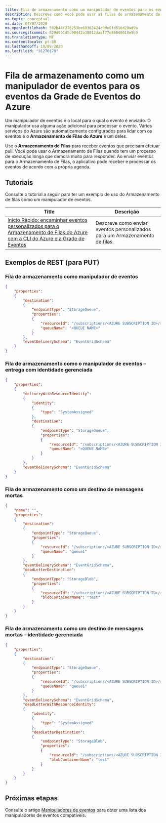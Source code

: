 ```yaml
---
title: Fila de armazenamento como um manipulador de eventos para os eventos da Grade de Eventos do Azure
description: Descreve como você pode usar as filas de armazenamento do Azure como manipuladores de eventos para os eventos da Grade de Eventos do Azure.
ms.topic: conceptual
ms.date: 07/07/2020
ms.openlocfilehash: 502b44f276253be69362424c9de0fd516d20ad9a
ms.sourcegitcommit: 829d951d5c90442a38012daaf77e86046018e5b9
ms.translationtype: MT
ms.contentlocale: pt-BR
ms.lasthandoff: 10/09/2020
ms.locfileid: "91270178"
---
```

# <a name="storage-queue-as-an-event-handler-for-azure-event-grid-events"></a>Fila de armazenamento como um manipulador de eventos para os eventos da Grade de Eventos do Azure
Um manipulador de eventos é o local para o qual o evento é enviado. O manipulador usa alguma ação adicional para processar o evento. Vários serviços do Azure são automaticamente configurados para lidar com os eventos e o **Armazenamento de Filas do Azure** é um deles. 

Use o **Armazenamento de Filas** para receber eventos que precisam efetuar pull. Você pode usar o Armazenamento de Filas quando tem um processo de execução longa que demora muito para responder. Ao enviar eventos para o Armazenamento de Filas, o aplicativo pode receber e processar os eventos de acordo com a própria agenda.

## <a name="tutorials"></a>Tutoriais
Consulte o tutorial a seguir para ter um exemplo de uso do Armazenamento de filas como um manipulador de eventos. 

|Title  |Descrição  |
|---------|---------|
| [Início Rápido: encaminhar eventos personalizados para o Armazenamento de Filas do Azure com a CLI do Azure e a Grade de Eventos](custom-event-to-queue-storage.md) | Descreve como enviar eventos personalizados para um Armazenamento de filas. |

## <a name="rest-examples-for-put"></a>Exemplos de REST (para PUT)

### <a name="storage-queue-as-the-event-handler"></a>Fila de armazenamento como manipulador de eventos

```json
{
    "properties": 
    {
        "destination": 
        {
            "endpointType": "StorageQueue",
            "properties": 
            {
                "resourceId": "/subscriptions/<AZURE SUBSCRIPTION ID>/resourceGroups/<RESOURCE GROUP NAME>/providers/Microsoft.Storage/storageAccounts/<STORAGE ACCOUNT NAME>",
                "queueName": "<QUEUE NAME>"
            }
        },
        "eventDeliverySchema": "EventGridSchema"
    }
}
```

### <a name="storage-queue-as-the-event-handler---delivery-with-managed-identity"></a>Fila de armazenamento como o manipulador de eventos – entrega com identidade gerenciada

```json
{
    "properties": 
    {
        "deliveryWithResourceIdentity": 
        {
            "identity": 
            {
                "type": "SystemAssigned"
            },
            "destination": 
            {
                "endpointType": "StorageQueue",
                "properties": 
                {
                    "resourceId": "/subscriptions/<AZURE SUBSCRIPTION ID>/resourceGroups/<RESOURCE GROUP NAME>/providers/Microsoft.Storage/storageAccounts/<STORAGE ACCOUNT NAME>",
                    "queueName": "<QUEUE NAME>"
                }
            }
        },
        "eventDeliverySchema": "EventGridSchema"
    }
}
```

### <a name="storage-queue-as-a-deadletter-destination"></a>Fila de armazenamento como um destino de mensagens mortas

```json
{
    "name": "",
    "properties": 
    {
        "destination": 
        {
            "endpointType": "StorageQueue",
            "properties": 
            {
                "resourceId": "/subscriptions/<AZURE SUBSCRIPTION ID>/resourceGroups/<RESOURCE GROUP NAME>/providers/Microsoft.Storage/storageAccounts/<DESTINATION STORAGE>",
                "queueName": "queue1"
            }
        },
        "eventDeliverySchema": "EventGridSchema",
        "deadLetterDestination": 
        {
            "endpointType": "StorageBlob",
            "properties": 
            {
                "resourceId": "/subscriptions/<AZURE SUBSCRIPTION ID>/resourceGroups/<RESOURCE GROUP NAME>/providers/Microsoft.Storage/storageAccounts/<DEADLETTER STORAGE>",
                "blobContainerName": "test"
            }
        }
    }
}
```

### <a name="storage-queue-as-a-deadletter-destination---managed-identity"></a>Fila de armazenamento como um destino de mensagens mortas – identidade gerenciada

```json
{
    "properties": 
    {
        "destination": 
        {
            "endpointType": "StorageQueue",
            "properties": 
            {
                "resourceId": "/subscriptions/<AZURE SUBSCRIPTION ID>/resourceGroups/<RESOURCE GROUP NAME>/providers/Microsoft.Storage/storageAccounts/<DESTINATION STORAGE>",
                "queueName": "queue1"
            }
        },
        "eventDeliverySchema": "EventGridSchema",
        "deadLetterWithResourceIdentity": 
        {
            "identity": 
            {
                "type": "SystemAssigned"
            },
            "deadLetterDestination": 
            {
                "endpointType": "StorageBlob",
                "properties": 
                {
                    "resourceId": "/subscriptions/<AZURE SUBSCRIPTION ID>/resourceGroups/<RESOURCE GROUP NAME>/providers/Microsoft.Storage/storageAccounts/<DEADLETTER STORAGE>",
                    "blobContainerName": "test"
                }
            }
        }
    }
}
```

## <a name="next-steps"></a>Próximas etapas
Consulte o artigo [Manipuladores de eventos](event-handlers.md) para obter uma lista dos manipuladores de eventos compatíveis. 

